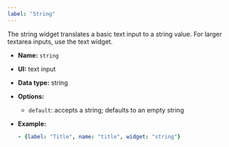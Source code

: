 ```yaml
---
label: "String"
---
```


The string widget translates a basic text input to a string value. For larger textarea inputs, use the text widget.

- **Name:** `string`
- **UI:** text input
- **Data type:** string
- **Options:**
  - `default`: accepts a string; defaults to an empty string
- **Example:**

  ```yaml
  - {label: "Title", name: "title", widget: "string"}
  ```
